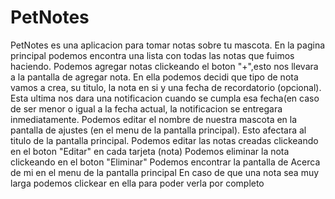 # PetNotes

PetNotes es una aplicacion para tomar notas sobre tu mascota.
En la pagina principal podemos encontra una lista con todas las notas que fuimos haciendo.
Podemos agregar notas clickeando el boton "+",esto nos llevara a la pantalla de agregar nota. En ella podemos decidi que tipo de nota vamos a crea, su titulo, la nota en si y una fecha de recordatorio (opcional). Esta ultima nos dara una notificacion cuando se cumpla esa fecha(en caso de ser menor o igual a la fecha actual, la notificacion se entregara inmediatamente.
Podemos editar el nombre de nuestra mascota en la pantalla de ajustes (en el menu de la pantalla principal). Esto afectara al titulo de la pantalla principal.
Podemos editar las notas creadas clickeando en el boton "Editar" en cada tarjeta (nota)
Podemos eliminar la nota clickeando en el boton "Eliminar" 
Podemos encontrar la pantalla de Acerca de mi en el menu de la pantalla principal
En caso de que una nota sea muy larga podemos clickear en ella para poder verla por completo
